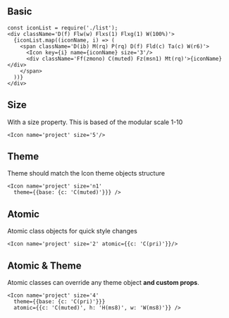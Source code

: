 ## Basic

    const iconList = require('./list');
    <div className='D(f) Flw(w) Flxs(1) Flxg(1) W(100%)'>
      {iconList.map((iconName, i) => (
        <span className='D(ib) M(rq) P(rq) D(f) Fld(c) Ta(c) W(r6)'>
          <Icon key={i} name={iconName} size='3'/>
          <div className='Ff(zmono) C(muted) Fz(msn1) Mt(rq)'>{iconName}</div>
        </span>
      ))}
    </div>

## Size

With a size property. This is based of the modular scale 1-10

    <Icon name='project' size='5'/>

## Theme

Theme should match the Icon theme objects structure

    <Icon name='project' size='n1'
      theme={{base: {c: 'C(muted)'}}} />

## Atomic

Atomic class objects for quick style changes

    <Icon name='project' size='2' atomic={{c: 'C(pri)'}}/>

## Atomic & Theme

Atomic classes can override any theme object **and custom props**.

    <Icon name='project' size='4'
      theme={{base: {c: 'C(pri)'}}}
      atomic={{c: 'C(muted)', h: 'H(ms8)', w: 'W(ms8)'}} />
